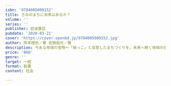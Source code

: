 ```yaml
---
isbn: '9784005009152'
title: きみのまちに未来はあるか？
volume: ''
series: ''
publisher: 岩波書店
pubdate: '2020-03-21'
cover: 'https://cover.openbd.jp/9784005009152.jpg'
author: 除本理史／著 佐無田光／著
description: 今ある地域の宝物＝「根っこ」と自覚したまちづくりを，未来へ続く地域の在り方として提案する．
price: '860'
genre: ''
target: 一般
format: 新書
content: 社会

---
```

